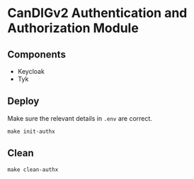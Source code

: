 # CanDIGv2 Authentication and Authorization Module

## Components 

- Keycloak
- Tyk


## Deploy

Make sure the relevant details in `.env` are correct.

`make init-authx`

## Clean

`make clean-authx`

